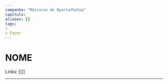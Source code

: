 ```yaml
---
campanha: "Máscaras de Nyarlathotep"
capítulo: 
aliases: []
tags: 
- 
- Fazer
---
```


# NOME

Links: [[]]

---
